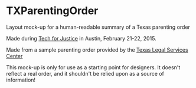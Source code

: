 # TXParentingOrder
Layout mock-up for a human-readable summary of a Texas parenting order 

Made during [Tech for Justice](http://www.techforjustice.org/) in Austin, February 21-22, 2015.

Made from a sample parenting order provided by the [Texas Legal Services Center](http://tlsc.org/)

This mock-up is only for use as a starting point for designers. It doesn't reflect a real order, and it shouldn't be relied upon as a source of information!

